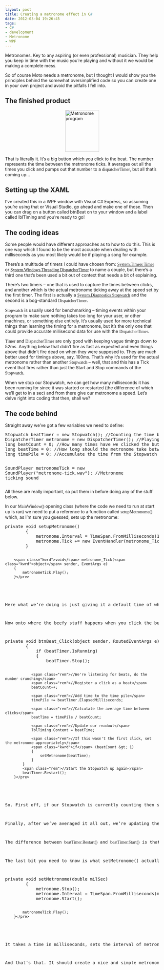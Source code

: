 ```yaml
---
layout: post
title: Creating a metronome effect in C#
date: 2012-03-04 19:26:45
tags:
- C#
- development
- Metronome
- WPF
---
```

<p>Metronomes. Key to any aspiring (or even professional) musician. They help you keep in time with the music you’re playing and without it we would be making a complete mess.</p>
<p>So of course Moto needs a metronome, but I thought I would show you the principles behind the somewhat oversimplified code so you can create one in your own project and avoid the pitfalls I fell into.</p>
<h2>The finished product</h2>
<p><a href="http://www.mattcrouch.net/blog/images/Creating-a-metronome-effect-in-C_100A3/image.png"><img style="margin: 0px auto; display: block; float: none;" title="Metronome program" alt="Metronome program" src="{{ site.baseurl }}/assets/image_thumb.png" width="111" height="137" /></a></p>
<p>That is literally it. It’s a big button which you click to the beat. The number represents the time between the metronome ticks. It averages out all the times you click and pumps out that number to a <span style="font-family: Consolas;">dispatcherTimer</span>, but all that’s coming up…</p>
<h2>Setting up the XAML</h2>
<p>I’ve created this in a WPF window with Visual C# Express, so assuming you’re using that or Visual Studio, go ahead and make one of those. Then you can drag on a button called btnBeat on to your window and a label called lblTiming and you’re ready to go!</p>
<h2>The coding ideas</h2>
<p>Some people would have different approaches as to how to do this. This is one way which I found to be the most accurate when dealing with milliseconds as you most likely would be if playing a song for example.</p>
<p>There’s a multitude of timers I could have chosen from: <a href="http://msdn.microsoft.com/en-us/library/system.timers.timer%28v=vs.71%29.aspx"><span style="font-family: Consolas;">System.Timers Timer</span></a> or <a href="http://msdn.microsoft.com/en-us/library/system.windows.threading.dispatchertimer.aspx"><span style="font-family: Consolas;">System.Windows.Threading DispatcherTimer</span></a> to name a couple, but there’s a third one that’s been used a bit out of context that needs a bit of explaining.</p>
<p>There’s two timers – one that is used to capture the times between clicks, and another which is the actual metronome ticking away at the speed set by the first timer. The first is actually a <a href="http://msdn.microsoft.com/en-us/library/system.diagnostics.stopwatch.aspx"><span style="font-family: Consolas;">System.Diagnostics Stopwatch</span></a> and the second is a bog-standard <span style="font-family: Consolas;">DispatcherTimer</span>.</p>
<p><span style="font-family: Consolas;">Stopwatch</span> is usually used for benchmarking – timing events within your program to make sure nothing takes too long for your user, or other machines, or something else entirely. It’s usually used for more technical things than learning the timing for a metronome, but it’s the only one that could provide accurate millisecond data for use with the <span style="font-family: Consolas;">DispatcherTimer</span>.</p>
<p><span style="font-family: Consolas;">Timer</span> and <span style="font-family: Consolas;">DispatcherTimer</span> are only good with keeping vague timings down to 52ms. Anything below that didn’t fire as fast as expected and even things above that didn’t fire dead on when they were supposed to. They are much better used for timings above, say, 100ms. That’s why it’s used for the actual metronome rather than another <span style="font-family: Consolas;">Stopwatch</span> – well, that and this has a Tick event that fires rather than just the Start and Stop commands of the <span style="font-family: Consolas;">Stopwatch</span>.</p>
<p>When we stop our Stopwatch, we can get how many milliseconds it has been running for since it was started or restarted (the difference of which we’ll get to in a sec) and from there give our metronome a speed. Let’s delve right into coding that then, shall we?</p>
<h2>The code behind</h2>
<p>Straight away we’ve got a few variables we need to define:</p>
<pre class="csharpcode">Stopwatch beatTimer = <span class="kwrd">new</span> Stopwatch(); <span class="rem">//Counting the time between clicks</span>
DispatcherTimer metronome = <span class="kwrd">new</span> DispatcherTimer(); <span class="rem">//Playing our metronome tick at our generated pace</span>
<span class="kwrd">long</span> beatCount = 0; <span class="rem">//How many times have we clicked the button?</span>
<span class="kwrd">long</span> beatTime = 0; <span class="rem">//How long should the metronome take between ticks?</span>
<span class="kwrd">long</span> timePile = 0; <span class="rem">//Accumulate the time from the Stopwatch</span>

SoundPlayer metronomeTick = <span class="kwrd">new</span> SoundPlayer(<span class="str">"metronome-tick.wav"</span>); //Metronome ticking sound</pre>
<style type="text/css"><!--<br />
.csharpcode, .csharpcode pre<br />
{<br />
	font-size: small;<br />
	color: black;<br />
	font-family: consolas, "Courier New", courier, monospace;<br />
	background-color: #ffffff;<br />
	/*white-space: pre;*/<br />
}<br />
.csharpcode pre { margin: 0em; }<br />
.csharpcode .rem { color: #008000; }<br />
.csharpcode .kwrd { color: #0000ff; }<br />
.csharpcode .str { color: #006080; }<br />
.csharpcode .op { color: #0000c0; }<br />
.csharpcode .preproc { color: #cc6633; }<br />
.csharpcode .asp { background-color: #ffff00; }<br />
.csharpcode .html { color: #800000; }<br />
.csharpcode .attr { color: #ff0000; }<br />
.csharpcode .alt<br />
{<br />
	background-color: #f4f4f4;<br />
	width: 100%;<br />
	margin: 0em;<br />
}<br />
.csharpcode .lnum { color: #606060; }<br />
--></style>
<style type="text/css"><!--<br />
.csharpcode, .csharpcode pre<br />
{<br />
	font-size: small;<br />
	color: black;<br />
	font-family: consolas, "Courier New", courier, monospace;<br />
	background-color: #ffffff;<br />
	/*white-space: pre;*/<br />
}<br />
.csharpcode pre { margin: 0em; }<br />
.csharpcode .rem { color: #008000; }<br />
.csharpcode .kwrd { color: #0000ff; }<br />
.csharpcode .str { color: #006080; }<br />
.csharpcode .op { color: #0000c0; }<br />
.csharpcode .preproc { color: #cc6633; }<br />
.csharpcode .asp { background-color: #ffff00; }<br />
.csharpcode .html { color: #800000; }<br />
.csharpcode .attr { color: #ff0000; }<br />
.csharpcode .alt<br />
{<br />
	background-color: #f4f4f4;<br />
	width: 100%;<br />
	margin: 0em;<br />
}<br />
.csharpcode .lnum { color: #606060; }<br />
--></style>
<p>All these are really important, so put them in before doing any of the stuff below.</p>
<p>In our <span style="font-family: Consolas;">MainWindow()</span> opening class (where the code we need to run at start up is ran) we need to put a reference to a function called <span style="font-family: Consolas;">setupMetronome()</span> which, as I’m sure you guessed, sets up the metronome:</p>
<pre class="csharpcode"><span class="kwrd">private</span> <span class="kwrd">void</span> setupMetronome()
        {
            metronome.Interval = TimeSpan.FromMilliseconds(1000);
            metronome.Tick += <span class="kwrd">new</span> EventHandler(metronome_Tick);
        }

        <span class="kwrd">void</span> metronome_Tick(<span class="kwrd">object</span> sender, EventArgs e)
        {
            metronomeTick.Play();
        }</pre>
<style type="text/css"><!--<br />
.csharpcode, .csharpcode pre<br />
{<br />
	font-size: small;<br />
	color: black;<br />
	font-family: consolas, "Courier New", courier, monospace;<br />
	background-color: #ffffff;<br />
	/*white-space: pre;*/<br />
}<br />
.csharpcode pre { margin: 0em; }<br />
.csharpcode .rem { color: #008000; }<br />
.csharpcode .kwrd { color: #0000ff; }<br />
.csharpcode .str { color: #006080; }<br />
.csharpcode .op { color: #0000c0; }<br />
.csharpcode .preproc { color: #cc6633; }<br />
.csharpcode .asp { background-color: #ffff00; }<br />
.csharpcode .html { color: #800000; }<br />
.csharpcode .attr { color: #ff0000; }<br />
.csharpcode .alt<br />
{<br />
	background-color: #f4f4f4;<br />
	width: 100%;<br />
	margin: 0em;<br />
}<br />
.csharpcode .lnum { color: #606060; }<br />
--></style>
<p>Here what we’re doing is just giving it a default time of which to tick – once every second – and adding an event listener to listen for that tick. When it ticks, play the ticking noise we defined above. Simples.</p>
<p>Now onto where the beefy stuff happens when you click the button. It’s a bit all over the place, but I’ll explain the best I can:</p>
<pre class="csharpcode"><span class="kwrd">private</span> <span class="kwrd">void</span> btnBeat_Click(<span class="kwrd">object</span> sender, RoutedEventArgs e)
        {
            <span class="kwrd">if</span> (beatTimer.IsRunning)
            {
                beatTimer.Stop();

                <span class="rem">//We're listening for beats, do the number crunching</span>
                <span class="rem">//Register a click as a beat</span>
                beatCount++;

                <span class="rem">//Add time to the time pile</span>
                timePile += beatTimer.ElapsedMilliseconds;

                <span class="rem">//Calculate the average time between clicks</span>
                beatTime = timePile / beatCount;

                <span class="rem">//Update our readout</span>
                lblTiming.Content = beatTime;

                <span class="rem">//If this wasn't the first click, set the metronome appropriately</span>
                <span class="kwrd">if</span> (beatCount &gt; 1)
                {
                    setMetronome(beatTime);
                }
            }
            <span class="rem">//Start the Stopwatch up again</span>
            beatTimer.Restart();
        }</pre>
<style type="text/css"><!--<br />
.csharpcode, .csharpcode pre<br />
{<br />
	font-size: small;<br />
	color: black;<br />
	font-family: consolas, "Courier New", courier, monospace;<br />
	background-color: #ffffff;<br />
	/*white-space: pre;*/<br />
}<br />
.csharpcode pre { margin: 0em; }<br />
.csharpcode .rem { color: #008000; }<br />
.csharpcode .kwrd { color: #0000ff; }<br />
.csharpcode .str { color: #006080; }<br />
.csharpcode .op { color: #0000c0; }<br />
.csharpcode .preproc { color: #cc6633; }<br />
.csharpcode .asp { background-color: #ffff00; }<br />
.csharpcode .html { color: #800000; }<br />
.csharpcode .attr { color: #ff0000; }<br />
.csharpcode .alt<br />
{<br />
	background-color: #f4f4f4;<br />
	width: 100%;<br />
	margin: 0em;<br />
}<br />
.csharpcode .lnum { color: #606060; }<br />
--></style>
<p>So. First off, if our Stopwatch is currently counting then stop it at this point in time while we crunch some numbers. Then we’re adding 1 to our <span style="font-family: Consolas;">beatCount</span> which is keeping a score of how many times the button is pressed so we can do some averaging, which is done a few lines down. <span style="font-family: Consolas;">timePile</span> is literally just adding up all the time we’ve had since our Stopwatch has been running so we can average it out with the number of clicks.</p>
<p>Finally, after we’ve averaged it all out, we’re updating the form to our new beat time and, if this isn’t the first time we clicked on the button (which we do to start the <span style="font-family: Consolas;">Stopwatch</span>), set the metronome to the averaged speed. When that’s all done restart the <span style="font-family: Consolas;">Stopwatch</span>.</p>
<p>The difference between <span style="font-family: Consolas;">beatTimer.Restart()</span> and <span style="font-family: Consolas;">beatTimer.Start()</span> is that if the <span style="font-family: Consolas;">Stopwatch</span> is stopped then <span style="font-family: Consolas;">Restart()</span> will set the milliseconds it’s been runnning back to 0 and start it off again, whereas <span style="font-family: Consolas;">Start()</span> just starts up again where it left off.</p>
<p>The last bit you need to know is what setMetronome() actually does:</p>
<pre class="csharpcode"><span class="kwrd">private</span> <span class="kwrd">void</span> setMetronome(<span class="kwrd">double</span> milSec)
        {
            metronome.Stop();
            metronome.Interval = TimeSpan.FromMilliseconds(milSec);
            metronome.Start();

            metronomeTick.Play();
        }</pre>
<style type="text/css"><!--<br />
.csharpcode, .csharpcode pre<br />
{<br />
	font-size: small;<br />
	color: black;<br />
	font-family: consolas, "Courier New", courier, monospace;<br />
	background-color: #ffffff;<br />
	/*white-space: pre;*/<br />
}<br />
.csharpcode pre { margin: 0em; }<br />
.csharpcode .rem { color: #008000; }<br />
.csharpcode .kwrd { color: #0000ff; }<br />
.csharpcode .str { color: #006080; }<br />
.csharpcode .op { color: #0000c0; }<br />
.csharpcode .preproc { color: #cc6633; }<br />
.csharpcode .asp { background-color: #ffff00; }<br />
.csharpcode .html { color: #800000; }<br />
.csharpcode .attr { color: #ff0000; }<br />
.csharpcode .alt<br />
{<br />
	background-color: #f4f4f4;<br />
	width: 100%;<br />
	margin: 0em;<br />
}<br />
.csharpcode .lnum { color: #606060; }<br />
--></style>
<p>It takes a time in milliseconds, sets the interval of metronome to that, restarts it and plays a sound just to confirm it’s done that.</p>
<p>And that’s that. It should create a nice and simple metronome effect. It’s aim is to be transferred into Moto and I’ll detail that in another post. But for now you’ve got the basic principles to make one for yourself in whatever situation you require!</p>
